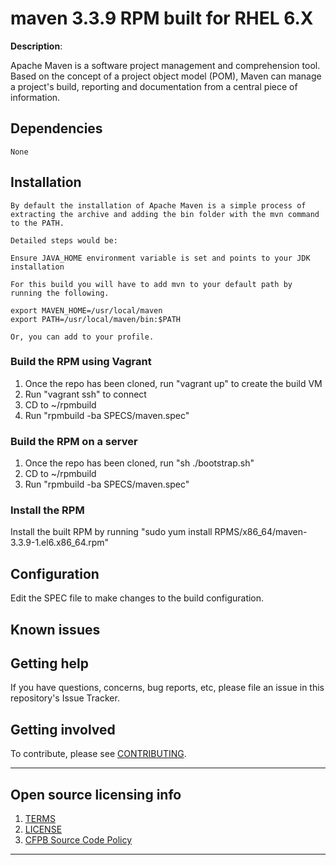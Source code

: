 # maven 3.3.9 RPM built for RHEL 6.X

**Description**:  

   Apache Maven is a software project management and comprehension tool. 
   Based on the concept of a project object model (POM), Maven can manage a project's build, reporting and documentation from a central piece of information. 

## Dependencies

    None 

## Installation

    By default the installation of Apache Maven is a simple process of extracting the archive and adding the bin folder with the mvn command to the PATH.

    Detailed steps would be:

    Ensure JAVA_HOME environment variable is set and points to your JDK installation

    For this build you will have to add mvn to your default path by running the following.

    export MAVEN_HOME=/usr/local/maven
    export PATH=/usr/local/maven/bin:$PATH

    Or, you can add to your profile.

### Build the RPM using Vagrant

1. Once the repo has been cloned, run "vagrant up" to create the build VM
2. Run "vagrant ssh" to connect
3. CD to ~/rpmbuild
4. Run "rpmbuild -ba SPECS/maven.spec"

### Build the RPM on a server
1. Once the repo has been cloned, run "sh ./bootstrap.sh"
2. CD to ~/rpmbuild
3. Run "rpmbuild -ba SPECS/maven.spec"

### Install the RPM

Install the built RPM by running "sudo yum install RPMS/x86_64/maven-3.3.9-1.el6.x86_64.rpm"

## Configuration

Edit the SPEC file to make changes to the build configuration.


## Known issues

## Getting help

If you have questions, concerns, bug reports, etc, please file an issue in this repository's Issue Tracker.

## Getting involved

To contribute, please see [CONTRIBUTING](CONTRIBUTING.md).

----

## Open source licensing info
1. [TERMS](TERMS.md)
2. [LICENSE](LICENSE)
3. [CFPB Source Code Policy](https://github.com/cfpb/source-code-policy/)

----

